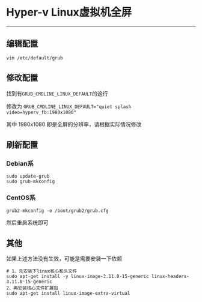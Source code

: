 # Hyper-v Linux虚拟机全屏

---

## 编辑配置

```
vim /etc/default/grub
```

## 修改配置

找到有`GRUB_CMDLINE_LINUX_DEFAULT`的这行

修改为 `GRUB_CMDLINE_LINUX_DEFAULT="quiet splash video=hyperv_fb:1980x1080"`

其中 1980x1080 即是全屏的分辨率，请根据实际情况修改

## 刷新配置

### Debian系

```
sudo update-grub
sudo grub-mkconfig
```

### CentOS系

```
grub2-mkconfig -o /boot/grub2/grub.cfg 
```

然后重启系统即可

## 其他

如果上述方法没有生效，可能是需要安装一下依赖

```
# 1、先安装下linux核心和头文件
sudo apt-get install -y linux-image-3.11.0-15-generic linux-headers-3.11.0-15-generic
2、再安装核心文件扩展包
sudo apt-get install linux-image-extra-virtual
```

